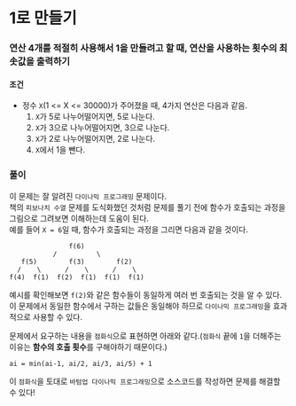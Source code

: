 # 1로 만들기
### 연산 4개를 적절히 사용해서 1을 만들려고 할 때, 연산을 사용하는 횟수의 최솟값을 출력하기
#### 조건
- 정수 ```X```(1 <= X <= 30000)가 주어졌을 때, 4가지 연산은 다음과 같음.
  1) ```X```가 5로 나누어떨어지면, 5로 나눈다.
  2) ```X```가 3으로 나누어떨어지면, 3으로 나눈다.
  3) ```X```가 2로 나누어떨어지면, 2로 나눈다.
  4) ```X```에서 1을 뺀다.
### 풀이  
이 문제는 잘 알려진 ```다이나믹 프로그래밍``` 문제이다.  
책의 ```피보나치 수열``` 문제를 도식화했던 것처럼 문제를 풀기 전에 함수가 호출되는 과정을 그림으로 그려보면 이해하는데 도움이 된다.  
예를 들어 ```X = 6```일 때, 함수가 호출되는 과정을 그리면 다음과 같을 것이다.
```
               f(6)
           /          \
   f(5)        f(3)        f(2)
  /    \      /    \      /    \
f(4)  f(1)  f(2)  f(1)  f(1)  f(1)
```
예시를 확인해보면 ```f(2)```와 같은 함수들이 동일하게 여러 번 호출되는 것을 알 수 있다. 이 문제에서 동일한 함수에서 구하는 값들은 동일해야 하므로 ```다이나믹 프로그래밍```을 효과적으로 사용할 수 있다.  

문제에서 요구하는 내용을 ```점화식```으로 표현하면 아래와 같다.(```점화식``` 끝에 ```1```을 더해주는 이유는 **함수의 호출 횟수**를 구해야하기 때문이다.)  
```
ai = min(ai-1, ai/2, ai/3, ai/5) + 1
```
이 ```점화식```을 토대로 ```바텀업 다이나믹 프로그래밍```으로 소스코드를 작성하면 문제를 해결할 수 있다!
